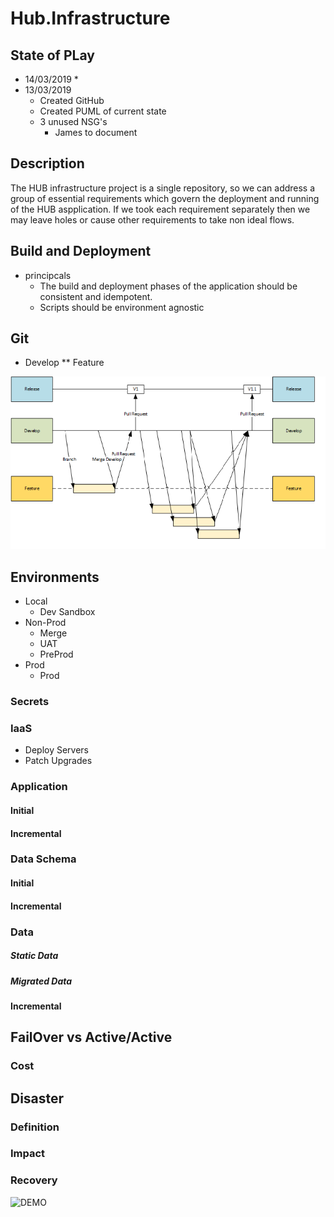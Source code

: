 # Hub.Infrastructure

## State of PLay
* 14/03/2019
  *
* 13/03/2019
  * Created GitHub
  * Created PUML of current state
  * 3 unused NSG's 
    * James to document

## Description
The HUB infrastructure project is a single repository, so we can address a group of essential requirements which govern the deployment and running of the HUB aspplication.
If we took each requirement separately then we may leave holes or cause other requirements to take non ideal flows.

## Build and Deployment
* principcals
  * The build and deployment phases of the application should be consistent and idempotent. 
  * Scripts should be environment agnostic

## Git
* Develop
** Feature

![aah2](/assets/gitprocess.png)

## Environments
* Local
  * Dev Sandbox
* Non-Prod
  * Merge
  * UAT
  * PreProd
* Prod
  * Prod
### Secrets

### IaaS
* Deploy Servers
* Patch Upgrades

### Application
#### Initial
#### Incremental

### Data Schema
#### Initial
#### Incremental

### Data
##### Static Data
##### Migrated Data
#### Incremental

## FailOver vs Active/Active
### Cost

## Disaster 
### Definition
### Impact
### Recovery



![DEMO](http://www.plantuml.com/plantuml/proxy?cache=no&src=https://raw.github.com/Kf-GaryNewport/Hub.Infrastructure/master/puml/HubInfraNe.puml)